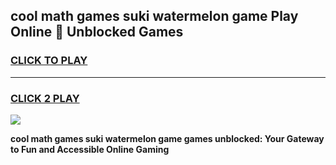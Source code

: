
## cool math games suki watermelon game Play Online 👋 Unblocked Games
<h3>
<a href="https://news.freeplayer.one?title=cool_math_games_suki_watermelon_game&ref=17CMG">CLICK TO PLAY</a></h3>
<hr>

<h3>
<a href="https://news.freeplayer.one?title=cool_math_games_suki_watermelon_game&ref=17CMG">CLICK 2 PLAY</a>
  
</h3>

<a href="https://news.freeplayer.one?title=cool_math_games_suki_watermelon_game&ref=17CMG/"><img src="https://clearcache.store/games.png"></a>


**cool math games suki watermelon game games unblocked: Your Gateway to Fun and Accessible Online Gaming**
